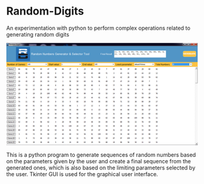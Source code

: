 # Random-Digits
An experimentation with python to perform complex operations related to generating random digits

![Screenshot](RD.jpg)

This is a python program to generate sequences of random numbers based on the parameters given by the user and 
create a final sequence from the generated ones, which is also based on the limiting parameters selected by the user.
Tkinter GUI is used for the graphical user interface.
